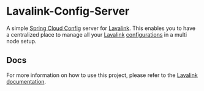 # Lavalink-Config-Server

A simple [Spring Cloud Config](https://docs.spring.io/spring-cloud-config/docs/current/reference/html/) server for [Lavalink](https://github.com/lavalink-devs/Lavalink).
This enables you to have a centralized place to manage all your [Lavalink](https://github.com/lavalink-devs/Lavalink) [configurations](https://lavalink.dev/configuration/index.html) in a multi node setup.

## Docs

For more information on how to use this project, please refer to the [Lavalink documentation](https://feature-remote-config.lavalink-bne.pages.dev/configuration/config/config-server.html).

